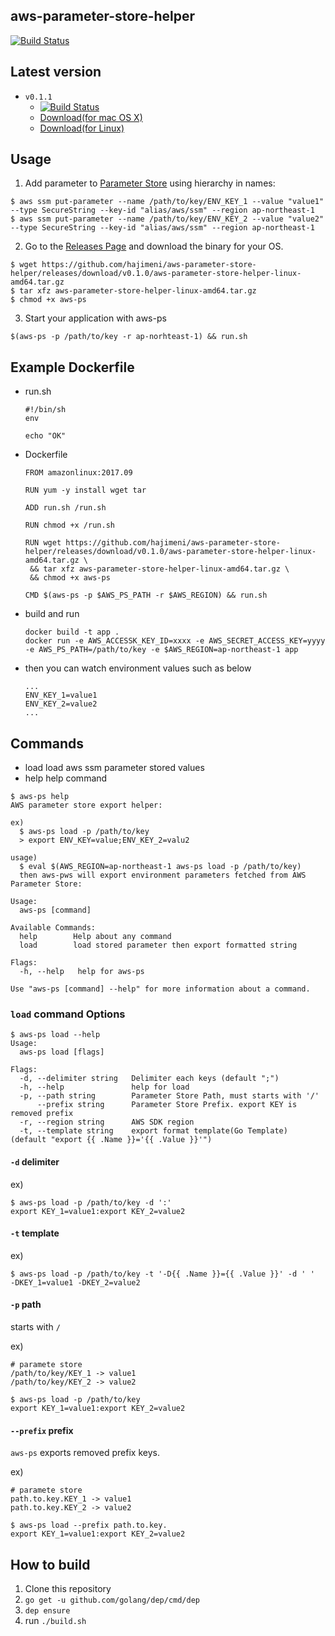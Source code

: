 aws-parameter-store-helper
----------------
[![Build Status](https://travis-ci.org/hajimeni/aws-parameter-store-helper.svg?branch=master)](https://travis-ci.org/hajimeni/aws-parameter-store-helper)

## Latest version

- `v0.1.1`
  - [![Build Status](https://travis-ci.org/hajimeni/aws-parameter-store-helper.svg?branch=v0.1.1)](https://travis-ci.org/hajimeni/aws-parameter-store-helper)
  - [Download(for mac OS X)](https://github.com/hajimeni/aws-parameter-store-helper/releases/download/v0.1.1/aws-ps-darwin-amd64.tar.gz) 
  - [Download(for Linux)](https://github.com/hajimeni/aws-parameter-store-helper/releases/download/v0.1.1/aws-ps-linux-amd64.tar.gz) 

## Usage

1. Add parameter to [Parameter Store](https://console.aws.amazon.com/ec2/v2/home#Parameters:) using hierarchy in names:
```
$ aws ssm put-parameter --name /path/to/key/ENV_KEY_1 --value "value1" --type SecureString --key-id "alias/aws/ssm" --region ap-northeast-1
$ aws ssm put-parameter --name /path/to/key/ENV_KEY_2 --value "value2" --type SecureString --key-id "alias/aws/ssm" --region ap-northeast-1
```

2. Go to the [Releases Page](/hajimeni/aws-parameter-store-helper/releases) and download the binary for your OS.
```
$ wget https://github.com/hajimeni/aws-parameter-store-helper/releases/download/v0.1.0/aws-parameter-store-helper-linux-amd64.tar.gz
$ tar xfz aws-parameter-store-helper-linux-amd64.tar.gz
$ chmod +x aws-ps
```

3. Start your application with aws-ps
```
$(aws-ps -p /path/to/key -r ap-norhteast-1) && run.sh
```

## Example Dockerfile

- run.sh
    ```
    #!/bin/sh
    env
    
    echo "OK"
    ```
- Dockerfile
    ```
    FROM amazonlinux:2017.09
    
    RUN yum -y install wget tar
    
    ADD run.sh /run.sh
    
    RUN chmod +x /run.sh
    
    RUN wget https://github.com/hajimeni/aws-parameter-store-helper/releases/download/v0.1.0/aws-parameter-store-helper-linux-amd64.tar.gz \
     && tar xfz aws-parameter-store-helper-linux-amd64.tar.gz \
     && chmod +x aws-ps
     
    CMD $(aws-ps -p $AWS_PS_PATH -r $AWS_REGION) && run.sh
    ```
- build and run
    ```
    docker build -t app .
    docker run -e AWS_ACCESSK_KEY_ID=xxxx -e AWS_SECRET_ACCESS_KEY=yyyy -e AWS_PS_PATH=/path/to/key -e $AWS_REGION=ap-northeast-1 app
    ```
- then you can watch environment values such as below
    ```
    ...
    ENV_KEY_1=value1
    ENV_KEY_2=value2
    ...
    ```

## Commands

- load
    load aws ssm parameter stored values
- help
    help command

```
$ aws-ps help
AWS parameter store export helper:

ex)
  $ aws-ps load -p /path/to/key
  > export ENV_KEY=value;ENV_KEY_2=valu2

usage)
  $ eval $(AWS_REGION=ap-northeast-1 aws-ps load -p /path/to/key)
  then aws-pws will export environment parameters fetched from AWS Parameter Store:

Usage:
  aws-ps [command]

Available Commands:
  help        Help about any command
  load        load stored parameter then export formatted string

Flags:
  -h, --help   help for aws-ps

Use "aws-ps [command] --help" for more information about a command.
```
    
### `load` command Options

```
$ aws-ps load --help
Usage:
  aws-ps load [flags]

Flags:
  -d, --delimiter string   Delimiter each keys (default ";")
  -h, --help               help for load
  -p, --path string        Parameter Store Path, must starts with '/'
      --prefix string      Parameter Store Prefix. export KEY is removed prefix
  -r, --region string      AWS SDK region
  -t, --template string    export format template(Go Template) (default "export {{ .Name }}='{{ .Value }}'")
```

#### `-d` delimiter

ex)
```
$ aws-ps load -p /path/to/key -d ':'
export KEY_1=value1:export KEY_2=value2
```

#### `-t` template

ex)
```
$ aws-ps load -p /path/to/key -t '-D{{ .Name }}={{ .Value }}' -d ' '
-DKEY_1=value1 -DKEY_2=value2
```

#### `-p` path

starts with `/`

ex)
```
# paramete store
/path/to/key/KEY_1 -> value1
/path/to/key/KEY_2 -> value2

$ aws-ps load -p /path/to/key
export KEY_1=value1:export KEY_2=value2
```

#### `--prefix` prefix
 
`aws-ps` exports removed prefix keys.

ex)
```
# paramete store
path.to.key.KEY_1 -> value1
path.to.key.KEY_2 -> value2

$ aws-ps load --prefix path.to.key.
export KEY_1=value1:export KEY_2=value2
```

## How to build

1. Clone this repository
1. `go get -u github.com/golang/dep/cmd/dep`
1. `dep ensure`
1. run `./build.sh`
